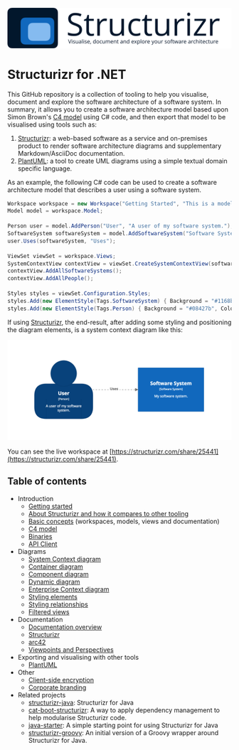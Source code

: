 ![Structurizr](docs/images/structurizr-banner.png)

# Structurizr for .NET

This GitHub repository is a collection of tooling to help you visualise, document and explore the software architecture of a software system. In summary, it allows you to create a software architecture model based upon Simon Brown's [C4 model](https://structurizr.com/help/c4) using C# code, and then export that model to be visualised using tools such as:

1. [Structurizr](https://structurizr.com): a web-based software as a service and on-premises product to render software architecture diagrams and supplementary Markdown/AsciiDoc documentation.
1. [PlantUML](docs/plantuml.md): a tool to create UML diagrams using a simple textual domain specific language.

As an example, the following C# code can be used to create a software architecture model that describes a user using a software system.

```c#
Workspace workspace = new Workspace("Getting Started", "This is a model of my software system.");
Model model = workspace.Model;

Person user = model.AddPerson("User", "A user of my software system.");
SoftwareSystem softwareSystem = model.AddSoftwareSystem("Software System", "My software system.");
user.Uses(softwareSystem, "Uses");

ViewSet viewSet = workspace.Views;
SystemContextView contextView = viewSet.CreateSystemContextView(softwareSystem, "SystemContext", "An example of a System Context diagram.");
contextView.AddAllSoftwareSystems();
contextView.AddAllPeople();

Styles styles = viewSet.Configuration.Styles;
styles.Add(new ElementStyle(Tags.SoftwareSystem) { Background = "#1168bd", Color = "#ffffff" });
styles.Add(new ElementStyle(Tags.Person) { Background = "#08427b", Color = "#ffffff", Shape = Shape.Person });
```

If using [Structurizr](https://structurizr.com), the end-result, after adding some styling and positioning the diagram elements, is a system context diagram like this:

![Getting Started with Structurizr for .NET](docs/images/getting-started.png)

You can see the live workspace at [https://structurizr.com/share/25441](https://structurizr.com/share/25441).

## Table of contents

* Introduction
    * [Getting started](docs/getting-started.md)
    * [About Structurizr and how it compares to other tooling](https://structurizr.com/help/about)
    * [Basic concepts](https://structurizr.com/help/concepts) (workspaces, models, views and documentation)
    * [C4 model](https://structurizr.com/help/c4)
    * [Binaries](docs/binaries.md)
    * [API Client](docs/api-client.md)
* Diagrams
    * [System Context diagram](docs/system-context-diagram.md)
    * [Container diagram](docs/container-diagram.md)
    * [Component diagram](docs/component-diagram.md)
    * [Dynamic diagram](docs/dynamic-diagram.md)
    * [Enterprise Context diagram](docs/enterprise-context-diagram.md)
    * [Styling elements](docs/styling-elements.md)
    * [Styling relationships](docs/styling-relationships.md)
    * [Filtered views](docs/filtered-views.md)
* Documentation
    * [Documentation overview](docs/documentation.md)
    * [Structurizr](docs/documentation-structurizr.md)
    * [arc42](docs/documentation-arc42.md)
    * [Viewpoints and Perspectives](docs/documentation-viewpoints-and-perspectives.md)
* Exporting and visualising with other tools
    * [PlantUML](docs/plantuml.md)
* Other
    * [Client-side encryption](docs/client-side-encryption.md)
    * [Corporate branding](docs/corporate-branding.md)
* Related projects
    * [structurizr-java](https://github.com/structurizr/java): Structurizr for Java
    * [cat-boot-structurizr](https://github.com/Catalysts/cat-boot/tree/master/cat-boot-structurizr): A way to apply dependency management to help modularise Structurizr code.
    * [java-starter](https://github.com/structurizr/java-starter): A simple starting point for using Structurizr for Java
    * [structurizr-groovy](https://github.com/tidyjava/structurizr-groovy): An initial version of a Groovy wrapper around Structurizr for Java.
    